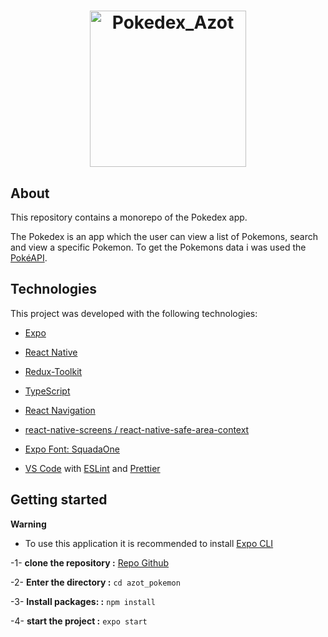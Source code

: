 <h1 align="center">
  <img alt="Pokedex_Azot" src="https://ik.imagekit.io/hwyksvj4iv/pokedex_N_WgWrJK0s.png" width="250px" />
</h1>

## About

This repository contains a monorepo of the Pokedex app.

The Pokedex is an app which the user can view a list of Pokemons, search and view a specific Pokemon. To get the Pokemons data i was used the [PokéAPI](https://pokeapi.co/).

## Technologies

This project was developed with the following technologies:

- [Expo](https://expo.io/)
- [React Native](https://reactnative.dev/)
- [Redux-Toolkit](https://redux-toolkit.js.org/)
- [TypeScript](https://www.typescriptlang.org/)
- [React Navigation](https://reactnavigation.org/)
- [react-native-screens / react-native-safe-area-context](https://reactnavigation.org/)

- [Expo Font: SquadaOne](https://docs.expo.dev/guides/using-custom-fonts/)
- [VS Code](https://code.visualstudio.com/) with [ESLint](https://eslint.org/) and [Prettier](https://prettier.io/)

## Getting started

**Warning**

- To use this application it is recommended to install [Expo CLI](https://docs.expo.dev/workflow/expo-cli/)

-1- **clone the repository :** [Repo Github](https://github.com/callisto28/azot_pokemon)

-2- **Enter the directory :** `cd azot_pokemon`

-3- **Install packages: :** `npm install`

-4- **start the project :** `expo start`
